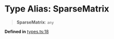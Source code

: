 # Type Alias: SparseMatrix

> **SparseMatrix**: `any`

**Defined in** [types.ts:18](https://github.com/transitive-bullshit/scikit-learn-ts/blob/bab9a6d8b9738b16b8b9ba0b3f7cea1495d968d8/packages/sklearn/src/types.ts#L18)
